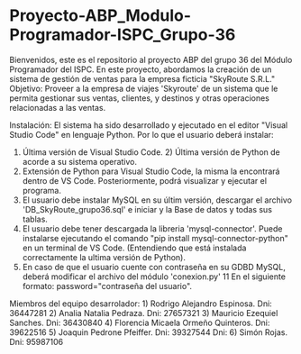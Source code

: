 # Proyecto-ABP_Modulo-Programador-ISPC_Grupo-36
Bienvenidos, este es el repositorio al proyecto ABP del grupo 36 del Módulo Programador del ISPC. En este proyecto, abordamos la creación de un sistema de gestión de ventas para la empresa ficticia "SkyRoute S.R.L."
Objetivo: Proveer a la empresa de viajes 'Skyroute' de un sistema que le permita gestionar sus ventas, clientes, y destinos y otras operaciones relacionadas a las ventas.

Instalación: El sistema ha sido desarrollado y ejecutado en el editor "Visual Studio Code" en lenguaje Python. Por lo que el usuario deberá instalar:
1) Última versión de Visual Studio Code. 2) Última versión de Python de acorde a su sistema operativo.
3) Extensión de Python para Visual Studio Code, la misma la encontrará dentro de VS Code. Posteriormente, podrá visualizar y ejecutar el programa.
4) El usuario debe instalar MySQL en su últim versión, descargar el archivo 'DB_SkyRoute_grupo36.sql' e iniciar y la Base de datos y todas sus tablas.
5) El usuario debe tener descargada la libreria 'mysql-connector'. Puede instalarse ejecutando el comando "pip install mysql-connector-python"
en un terminal de VS Code. (Entendiendo que está instalada correctamente la ultima versión de Python).
6) En caso de que el usuario cuente con contraseña en su GDBD MySQL, deberá modificar el archivo del módulo 'conexion.py' 11
En el siguiente formato: password="contraseña del usuario".


Miembros del equipo desarrolador: 1) Rodrigo Alejandro Espinosa. Dni: 36447281 2) Analia Natalia Pedraza. Dni: 27657321 3) Mauricio Ezequiel Sanches. Dni: 36430840 4) Florencia Micaela Ormeño Quinteros. Dni: 39622516 5) Joaquin Pedrone Pfeiffer. Dni: 39327544 Dni: 6) Simón Rojas. Dni: 95987106
